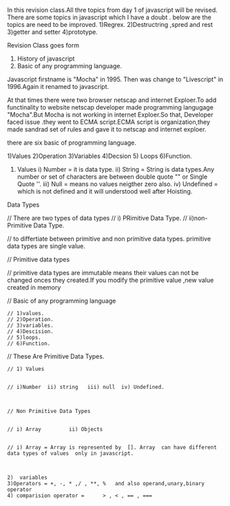 In this revision class.All thre topics from day 1 of javascript will be revised.
There are some topics in javascript which I have a doubt .
below are the topics are need to be improved.
1)Regrex.
2)Destructring ,spred and rest
3)getter and setter
4)prototype.




Revision Class goes form 
1) History of javascript
2) Basic of any programming language.




<!-- History of javascript -->

Javascript firstname is "Mocha"  in 1995. Then was change to "Livescript"  in 1996.Again it renamed to javascript.

At that times there were two browser netscap and internet Exploer.To add functinality to website netscap  developer made programming langugage "Mocha".But Mocha is not working in internet Exploer.So that, Developer faced issue .they went to ECMA script.ECMA script is organization,they made sandrad set of rules and gave it to netscap and internet exploer.



<!-- Basic of any programming lanuage -->

there are six basic of programming language.

1)Values        2)Operation     3)Variables     4)Decsion       5) Loops        6)Function.




1) Values
i) Number =  it is data type.
ii) String = String is data types.Any number or set of characters are between double quote "" or Single Quote ''.
iii) Null = means no values neigther zero also.
iv) Undefined = which is not defined and it will understood well after 
Hoisting.




Data Types 

// There are two types of data types 
// i) PRimitive Data Type.
// ii)non-Primitive Data Type.



// to differtiate between primitive and non primitive data types.  primitive data types are single value.

// Primitive data types

// primitive data types are immutable means their values can not be changed onces they created.If you modify the primitive value ,new value created in memory

// Basic of any programming language

    // 1)values.
    // 2)Operation.
    // 3)variables.
    // 4)Descision.
    // 5)loops.
    // 6)Function.


// These Are Primitive Data Types.


    // 1) Values


    // i)Number  ii) string   iii) null  iv) Undefined.



    // Non Primitive Data Types


    // i) Array         ii) Objects


    // i) Array = Array is represented by  []. Array  can have different data types of values  only in javascript.



    2)  variables
    3)Operators = +, -, * ,/ , **, %   and also operand,unary,binary operator
    4) comparision operator =      > , < , == , ===



















